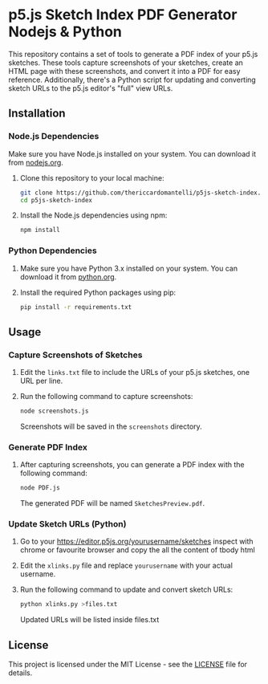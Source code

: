 # p5.js Sketch Index PDF Generator Nodejs & Python

This repository contains a set of tools to generate a PDF index of your p5.js sketches. These tools capture screenshots of your sketches, create an HTML page with these screenshots, and convert it into a PDF for easy reference. Additionally, there's a Python script for updating and converting sketch URLs to the p5.js editor's "full" view URLs.

## Installation

### Node.js Dependencies

Make sure you have Node.js installed on your system. You can download it from [nodejs.org](https://nodejs.org/).

1. Clone this repository to your local machine:

   ```bash
   git clone https://github.com/thericcardomantelli/p5js-sketch-index.git
   cd p5js-sketch-index
   ```

2. Install the Node.js dependencies using npm:

   ```bash
   npm install
   ```

### Python Dependencies

1. Make sure you have Python 3.x installed on your system. You can download it from [python.org](https://www.python.org/downloads/).

2. Install the required Python packages using pip:

   ```bash
   pip install -r requirements.txt
   ```

## Usage

### Capture Screenshots of Sketches

1. Edit the `links.txt` file to include the URLs of your p5.js sketches, one URL per line.

2. Run the following command to capture screenshots:

   ```bash
   node screenshots.js
   ```

   Screenshots will be saved in the `screenshots` directory.

### Generate PDF Index

1. After capturing screenshots, you can generate a PDF index with the following command:

   ```bash
   node PDF.js
   ```

   The generated PDF will be named `SketchesPreview.pdf`.

### Update Sketch URLs (Python)

1. Go to your https://editor.p5js.org/yourusername/sketches inspect with chrome or favourite browser and copy the all the content of tbody html 
2. Edit the `xlinks.py` file and replace `yourusername` with your actual username.

3. Run the following command to update and convert sketch URLs:

   ```bash
   python xlinks.py >files.txt
   ```
   Updated URLs will be listed inside files.txt

## License

This project is licensed under the MIT License - see the [LICENSE](LICENSE) file for details.
```
